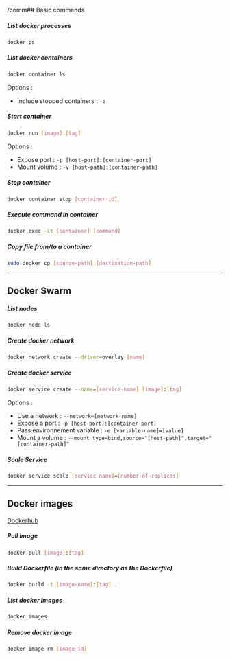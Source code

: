 /comm## Basic commands

##### List docker processes

```bash
docker ps
```

##### List docker containers

```bash
docker container ls
```

Options : 
- Include stopped containers : ``-a``

##### Start container

```bash
docker run [image]:[tag]
```

Options :
- Expose port : ``-p [host-port]:[container-port]``
- Mount volume : ``-v [host-path]:[container-path]``

##### Stop container

```bash
docker container stop [container-id]
```

##### Execute command in container

``` bash
docker exec -it [container] [command]
```

##### Copy file from/to a container

```bash
sudo docker cp [source-path] [destination-path]
```

---

## Docker Swarm

##### List nodes

```bash
docker node ls
```

##### Create docker network
```bash
docker network create --driver=overlay [name]
```

##### Create docker service

```bash
docker service create --name=[service-name] [image]:[tag]
```

Options : 
- Use a network : ``--network=[network-name]``
- Expose a port : ``-p [host-port]:[container-port]``
- Pass environnement variable : ``-e [variable-name]=[value]``
- Mount a volume : ``--mount type=bind,source="[host-path]",target="[container-path]"``

##### Scale Service

```bash
docker service scale [service-name]=[number-of-replicas]
```

---

## Docker images

[Dockerhub](https://hub.docker.com/)

##### Pull image

```bash
docker pull [image]:[tag]
```

##### Build Dockerfile (in the same directory as the Dockerfile)

```bash
docker build -t [image-name]:[tag] .
```

##### List docker images

```bash
docker images
```

##### Remove docker image

```bash
docker image rm [image-id]
```

